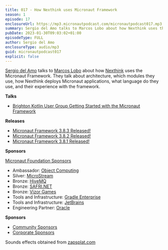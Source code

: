 ```yaml
---
title: 017 - How Nexthink uses Micronaut Framework
season: 1
episode: 17
enclosureUrl: https://mp3.micronautpodcast.com/micronautpodcast017.mp3
summary: Sergio del Amo talks to Marcos Lobo about how Nexthink uses the Micronaut Framework. 
pubDate: 2023-01-30T09:03:02+01:00
episodeType: FULL
author: Sergio del Amo
enclosureType: audio/mp3
guid: micronautpodcast017
explicit: false
---
```


[Sergio del Amo](https://sergiodelamo.com) talks to [Marcos Lobo](https://marcosflobo.com) about how [Nexthink](https://www.nexthink.com) uses the Micronaut Framework. They talk about architecture, which modules they use, how Nexthink deploys Micronaut applications, what language do they use, and their experience with the framework.

**Talks**

- [Brighton Kotlin User Group Getting Started with the Micronaut Framework](https://www.youtube.com/watch?v=vgVXRsIC3E8)

**Releases**

- [Micronaut Framework 3.8.3 Released!](https://micronaut.io/2023/01/28/micronaut-framework-3-8-3-released/)
- [Micronaut Framework 3.8.2 Released!](https://micronaut.io/2023/01/20/micronaut-framework-3-8-2-released/)
- [Micronaut Framework 3.8.1 Released!](https://micronaut.io/2023/01/12/micronaut-framework-3-8-1-released/)

**Sponsors**

[Micronaut Foundation Sponsors](https://micronaut.io/foundation/sponsors/)

- Ambassador: [Object Computing](https://objectcomputing.com)
- Silver: [MicroStream](https://microstream.one)
- Bronze: [HiveMQ](https://www.hivemq.com)
- Bronze: [SAFRI.NET](https://www.safri.net)
- Bronze: [Vizor Games](https://vizor-games.com/games)
- Tools and Infrastructure: [Gradle Enterprise](https://gradle.com/)
- Tools and Infrastructure: [JetBrains](https://www.jetbrains.com/idea/)
- Engineering Partner: [Oracle](https://www.oracle.com)

**Sponsors**
- [Community Sponsors](https://micronaut.io/foundation/community-sponsorship/)
- [Corporate Sponsors](https://micronaut.io/foundation/corporate-sponsorship/)

Sounds effects obtained from [zapsplat.com](https://zapsplat.com)